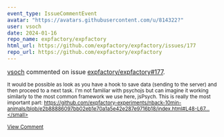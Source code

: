 ```yaml
---
event_type: IssueCommentEvent
avatar: "https://avatars.githubusercontent.com/u/814322?"
user: vsoch
date: 2024-01-16
repo_name: expfactory/expfactory
html_url: https://github.com/expfactory/expfactory/issues/177
repo_url: https://github.com/expfactory/expfactory
---
```


<a href='https://github.com/vsoch' target='_blank'>vsoch</a> commented on issue <a href='https://github.com/expfactory/expfactory/issues/177' target='_blank'>expfactory/expfactory#177</a>.

<small>It would be possible as look as you have a hook to save data (sending to the server) and then proceed to a next task. I'm not familiar with psychojs but can imagine it working similarly to the most common framework we use here, jsPsych. This is really the most important part: https://github.com/expfactory-experiments/nback-10min-animals/blob/e2b88886097bb02eb1e70a1a5e42e287e9716b18/index.html#L48-L67...</small>

<a href='https://github.com/expfactory/expfactory/issues/177' target='_blank'>View Comment</a>